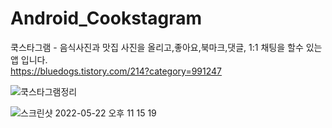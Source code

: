 # Android_Cookstagram

쿡스타그램 - 음식사진과 맛집 사진을 올리고,좋아요,북마크,댓글, 1:1 채팅을 할수 있는 앱 입니다.<br>
https://bluedogs.tistory.com/214?category=991247

![쿡스타그램정리](https://user-images.githubusercontent.com/74134181/169511958-1664bd8c-d840-48bc-9160-6439eb0a95e2.png)

![스크린샷 2022-05-22 오후 11 15 19](https://user-images.githubusercontent.com/74134181/169699748-79fd05e7-b267-4e15-b522-2444cc2aceda.png)
